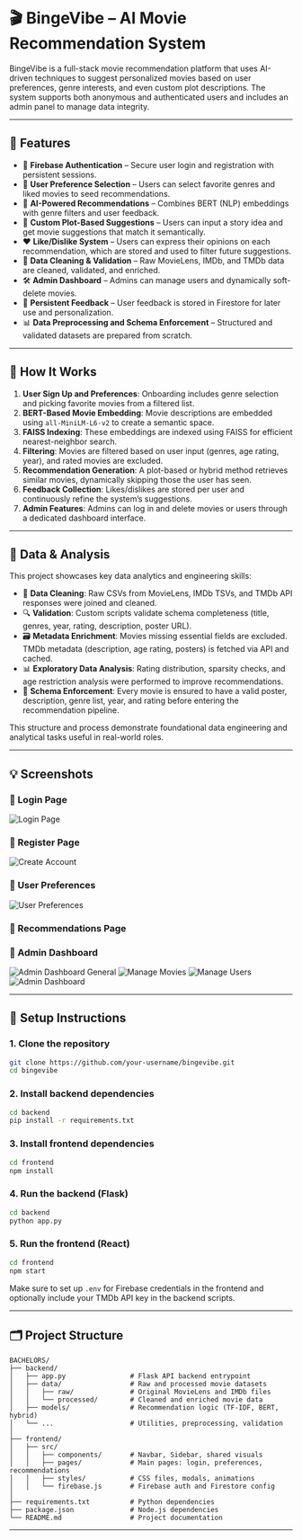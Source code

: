 # 🎬 BingeVibe – AI Movie Recommendation System

BingeVibe is a full-stack movie recommendation platform that uses AI-driven techniques to suggest personalized movies based on user preferences, genre interests, and even custom plot descriptions. The system supports both anonymous and authenticated users and includes an admin panel to manage data integrity.

---

## 🚀 Features

- 🔐 **Firebase Authentication** – Secure user login and registration with persistent sessions.
- 🎯 **User Preference Selection** – Users can select favorite genres and liked movies to seed recommendations.
- 🧠 **AI-Powered Recommendations** – Combines BERT (NLP) embeddings with genre filters and user feedback.
- 💬 **Custom Plot-Based Suggestions** – Users can input a story idea and get movie suggestions that match it semantically.
- ❤️ **Like/Dislike System** – Users can express their opinions on each recommendation, which are stored and used to filter future suggestions.
- 🧼 **Data Cleaning & Validation** – Raw MovieLens, IMDb, and TMDb data are cleaned, validated, and enriched.
- 🛠 **Admin Dashboard** – Admins can manage users and dynamically soft-delete movies.
- 💾 **Persistent Feedback** – User feedback is stored in Firestore for later use and personalization.
- 📊 **Data Preprocessing and Schema Enforcement** – Structured and validated datasets are prepared from scratch.

---

## 🧠 How It Works

1. **User Sign Up and Preferences**: Onboarding includes genre selection and picking favorite movies from a filtered list.
2. **BERT-Based Movie Embedding**: Movie descriptions are embedded using `all-MiniLM-L6-v2` to create a semantic space.
3. **FAISS Indexing**: These embeddings are indexed using FAISS for efficient nearest-neighbor search.
4. **Filtering**: Movies are filtered based on user input (genres, age rating, year), and rated movies are excluded.
5. **Recommendation Generation**: A plot-based or hybrid method retrieves similar movies, dynamically skipping those the user has seen.
6. **Feedback Collection**: Likes/dislikes are stored per user and continuously refine the system’s suggestions.
7. **Admin Features**: Admins can log in and delete movies or users through a dedicated dashboard interface.

---

## 🧪 Data & Analysis

This project showcases key data analytics and engineering skills:

- 🧹 **Data Cleaning**: Raw CSVs from MovieLens, IMDb TSVs, and TMDb API responses were joined and cleaned.
- 🔍 **Validation**: Custom scripts validate schema completeness (title, genres, year, rating, description, poster URL).
- 🗃 **Metadata Enrichment**: Movies missing essential fields are excluded. TMDb metadata (description, age rating, posters) is fetched via API and cached.
- 📊 **Exploratory Data Analysis**: Rating distribution, sparsity checks, and age restriction analysis were performed to improve recommendations.
- 🧾 **Schema Enforcement**: Every movie is ensured to have a valid poster, description, genre list, year, and rating before entering the recommendation pipeline.

This structure and process demonstrate foundational data engineering and analytical tasks useful in real-world roles.

---

## 💡 Screenshots

### 🔹 Login Page
![Login Page](frontend/public/screenshots/login_page.png)
### 🔹 Register Page
![Create Account](frontend/public/screenshots/create_account_page.png)
### 🔹 User Preferences
![User Preferences](frontend/public/screenshots/User_preferences&sidebar_profile_page.png)
### 🔹 Recommendations Page

### 🔹 Admin Dashboard
![Admin Dashboard General](frontend/public/screenshots/admin_dashboard_general_page.png)
![Manage Movies](frontend/public/screenshots/Manage_moviespng)
![Manage Users](frontend/public/screenshots/Manage_users.png)
![Admin Dashboard ](frontend/public/screenshots/admin.png)

---

## 🔧 Setup Instructions

### 1. Clone the repository
```bash
git clone https://github.com/your-username/bingevibe.git
cd bingevibe
```

### 2. Install backend dependencies
```bash
cd backend
pip install -r requirements.txt
```

### 3. Install frontend dependencies
```bash
cd frontend
npm install
```

### 4. Run the backend (Flask)
```bash
cd backend
python app.py
```

### 5. Run the frontend (React)
```bash
cd frontend
npm start
```

Make sure to set up `.env` for Firebase credentials in the frontend and optionally include your TMDb API key in the backend scripts.

---

## 🗂 Project Structure

```
BACHELORS/
├── backend/
│   ├── app.py                # Flask API backend entrypoint
│   ├── data/                 # Raw and processed movie datasets
│   │   ├── raw/              # Original MovieLens and IMDb files
│   │   └── processed/        # Cleaned and enriched movie data
│   ├── models/               # Recommendation logic (TF-IDF, BERT, hybrid)
│   └── ...                   # Utilities, preprocessing, validation
│
├── frontend/
│   ├── src/
│   │   ├── components/       # Navbar, Sidebar, shared visuals
│   │   ├── pages/            # Main pages: login, preferences, recommendations
│   │   ├── styles/           # CSS files, modals, animations
│   │   └── firebase.js       # Firebase auth and Firestore config
│
├── requirements.txt          # Python dependencies
├── package.json              # Node.js dependencies
└── README.md                 # Project documentation
```

---
